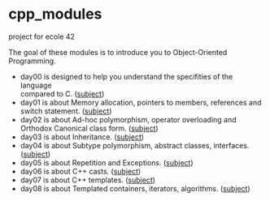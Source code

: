 # cpp_modules
project for ecole 42

The goal of these modules is to introduce you to Object-Oriented Programming.  
  
* day00 is designed to help you understand the specifities of the language  
  compared to C. ([subject](https://github.com/cbridget42/cpp_module/blob/main/subjects/en.subject.pdf))
* day01 is about Memory allocation, pointers to members, references and  
  switch statement. ([subject](https://github.com/cbridget42/cpp_module/blob/main/subjects/en.subject%20(1).pdf))
* day02 is about Ad-hoc polymorphism, operator overloading and  
  Orthodox Canonical class form. ([subject](https://github.com/cbridget42/cpp_module/blob/main/subjects/en.subject%20(2).pdf))
* day03 is about Inheritance. ([subject](https://github.com/cbridget42/cpp_module/blob/main/subjects/en.subject%20(3).pdf))
* day04 is about Subtype polymorphism, abstract classes, interfaces. ([subject](https://github.com/cbridget42/cpp_module/blob/main/subjects/en.subject%20(4).pdf))
* day05 is about Repetition and Exceptions. ([subject](https://github.com/cbridget42/cpp_module/blob/main/subjects/en.subject%20(5).pdf))
* day06 is about C++ casts. ([subject](https://github.com/cbridget42/cpp_module/blob/main/subjects/en.subject%20(6).pdf))
* day07 is about C++ templates. ([subject](https://github.com/cbridget42/cpp_module/blob/main/subjects/en.subject%20(7).pdf))
* day08 is about Templated containers, iterators, algorithms. ([subject](https://github.com/cbridget42/cpp_module/blob/main/subjects/en.subject%20(8).pdf))
